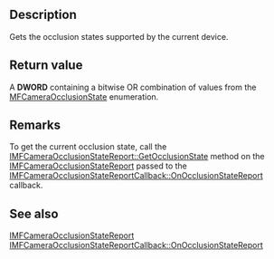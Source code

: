 ## Description

Gets the occlusion states supported by the current device.

## Return value

A **DWORD** containing a bitwise OR combination of values from the [MFCameraOcclusionState](https://learn.microsoft.com/windows/win32/api/mfidl/ne-mfidl-mfcameraocclusionstate) enumeration.

## Remarks

To get the current occlusion state, call the [IMFCameraOcclusionStateReport::GetOcclusionState](https://learn.microsoft.com/windows/win32/api/mfidl/nf-mfidl-imfcameraocclusionstatereport-getocclusionstate) method on the [IMFCameraOcclusionStateReport](https://learn.microsoft.com/windows/win32/api/mfidl/nn-mfidl-imfcameraocclusionstatereport) passed to the [IMFCameraOcclusionStateReportCallback::OnOcclusionStateReport](https://learn.microsoft.com/windows/win32/api/mfidl/nf-mfidl-imfcameraocclusionstatereportcallback-onocclusionstatereport) callback.

## See also

[IMFCameraOcclusionStateReport](https://learn.microsoft.com/windows/win32/api/mfidl/nn-mfidl-imfcameraocclusionstatereport)
[IMFCameraOcclusionStateReportCallback::OnOcclusionStateReport](https://learn.microsoft.com/windows/win32/api/mfidl/nf-mfidl-imfcameraocclusionstatereportcallback-onocclusionstatereport)